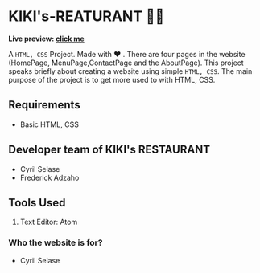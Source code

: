 # KIKI's-REATURANT 👨‍🍳

**Live preview: [click me](https://cyril-mp.github.io/KIKI-s-RESTAURANT/)**


A `HTML, CSS` Project. Made with ♥ . There are four pages in the website (HomePage, MenuPage,ContactPage and the AboutPage). This project speaks briefly about creating a website using simple `HTML, CSS`. The main purpose of the project is to get more used to with HTML, CSS.

## Requirements

- Basic HTML, CSS

## Developer team of KIKI's RESTAURANT

- Cyril Selase
- Frederick Adzaho

## Tools Used
1. Text Editor: Atom


### Who the website is for?

- Cyril Selase
